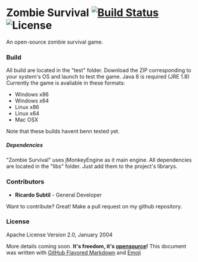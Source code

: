 # Zombie Survival [![Build Status](https://travis-ci.org/Ev1lbl0w/zombie-survival.svg?branch=master)](https://travis-ci.org/Ev1lbl0w/zombie-survival) ![License](https://img.shields.io/badge/License-Apache_v2.0-lightgrey.svg)
An open-source zombie survival game.

### Build
All build are located in the "test" folder. Download the ZIP corresponding to your system's OS and launch to test the game. Java 8 is required (JRE 1.8)
Currently the game is avaliable in these formats:
- Windows x86
- Windows x64
- Linux x86
- Linux x64
- Mac OSX

Note that these builds havent benn tested yet.

##### Dependencies
"Zombie Survival" uses jMonkeyEngine as it main engine. All dependencies are located in the "libs" folder. Just add them to the project's librarys.

### Contributors
 - **Ricardo Subtil** - General Developer

Want to contribute? Great! Make a pull request on my github repository.

### License
Apache License Version 2.0, January 2004

More details coming soon. **It's freedom, it's [opensource](https://opensource.org/)!**
This document was written with [GitHub Flavored Markdown](https://guides.github.com/features/mastering-markdown/) and [Emoji](http://www.emoji-cheat-sheet.com/)
